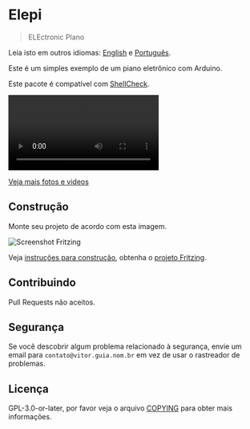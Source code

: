 # Elepi

> ELEctronic PIano

Leia isto em outros idiomas: [English](README.md) e [Português](LEIA-ME.md).

Este é um simples exemplo de um piano eletrônico com Arduino.

Este pacote é compatível com [ShellCheck](https://github.com/koalaman/shellcheck).

![Vídeo](https://gitlab.com/vitoranguia/elepi/wikis/uploads/12ae7ba87c1a28596087380676b12382/screencast.mp4)

[Veja mais fotos e videos](https://gitlab.com/vitoranguia/elepi/wikis/wikis)

## Construção

Monte seu projeto de acordo com esta imagem.

![Screenshot Fritzing](https://gitlab.com/vitoranguia/elepi/wikis/uploads/46c035fce54587334d2b9b10b2f57bda/screenshotFritzing.jpg)

Veja [instruções para construção](doc/LEIA-ME.md), obtenha o [projeto Fritzing](https://gitlab.com/vitoranguia/elepi/wikis/uploads/cb460651aaaffca00d06d549e5686ca0/elepi.fzz).

## Contribuindo

Pull Requests não aceitos.

## Segurança

Se você descobrir algum problema relacionado à segurança, envie um email para `contato@vitor.guia.nom.br` em vez de usar o rastreador de problemas.

## Licença

GPL-3.0-or-later, por favor veja o arquivo [COPYING](COPYING) para obter mais informações.
